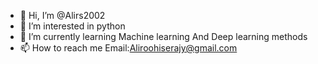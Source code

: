 - 👋 Hi, I’m @Alirs2002
- 👀 I’m interested in python
- 🌱 I’m currently learning Machine learning And Deep learning methods
- 📫 How to reach me Email:Aliroohiserajy@gmail.com

<!---
Alirs2002/Alirs2002 is a ✨ special ✨ repository because its `README.md` (this file) appears on your GitHub profile.
You can click the Preview link to take a look at your changes.
--->
